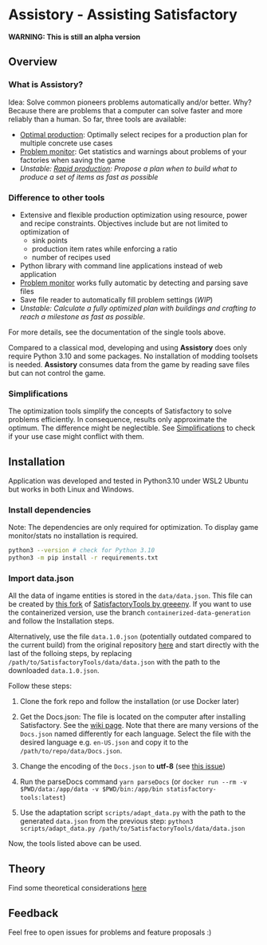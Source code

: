 # Assistory - Assisting Satisfactory
**WARNING: This is still an alpha version**

## Overview

### What is Assistory?

Idea: Solve common pioneers problems automatically and/or better. Why? Because there are problems that a computer can solve faster and more reliably than a human. So far, three tools are available:
- [Optimal production](./docs/optimal_production.md): Optimally select recipes for a production plan for multiple concrete use cases
- [Problem monitor](./docs/stats_monitor.md): Get statistics and warnings about problems of your factories when saving the game
- *Unstable: [Rapid production](./docs/rapid_production.md): Propose a plan when to build what to produce a set of items as fast as possible*

### Difference to other tools
- Extensive and flexible production optimization using resource, power and recipe constraints. Objectives include but are not limited to optimization of
    - sink points
    - production item rates while enforcing a ratio
    - number of recipes used
- Python library with command line applications instead of web application
- [Problem monitor](./docs/stats_monitor.md) works fully automatic by detecting and parsing save files
- Save file reader to automatically fill problem settings (*WIP*)
- *Unstable: Calculate a fully optimized plan with buildings and crafting to reach a milestone as fast as possible*.

For more details, see the documentation of the single tools above.


Compared to a classical mod, developing and using **Assistory** does only require Python 3.10 and some packages. No installation of modding toolsets is needed. **Assistory** consumes data from the game by reading save files but can not control the game.

### Simplifications
The optimization tools simplify the concepts of Satisfactory to solve problems efficiently. In consequence, results only approximate the optimum. The difference might be neglectible. See [Simplifications](./docs/simplifications.md) to check if your use case might conflict with them.

## Installation

Application was developed and tested in Python3.10 under WSL2 Ubuntu but works in both Linux and Windows.

### Install dependencies
Note: The dependencies are only required for optimization. To display game monitor/stats no installation is required.

```bash
python3 --version # check for Python 3.10
python3 -m pip install -r requirements.txt
```

### Import data.json
All the data of ingame entities is stored in the `data/data.json`. This file can be created by [this fork](https://github.com/MaxWinklh2908/SatisfactoryTools/tree/release-1.0) of [SatisfactoryTools by greeeny](https://github.com/greeny/SatisfactoryTools). If you want to use the containerized version, use the branch `containerized-data-generation` and follow the Installation steps.

Alternatively, use the file `data.1.0.json` (potentially outdated compared to the current build) from the original repository [here](https://github.com/greeny/SatisfactoryTools/blob/master/data/data1.0.json) and start directly with the last of the folloing steps, by replacing `/path/to/SatisfactoryTools/data/data.json` with the path to the downloaded `data.1.0.json`.

Follow these steps:

1. Clone the fork repo and follow the installation (or use Docker later)

1. Get the Docs.json: The file is located on the computer after installing Satisfactory. See the [wiki page](https://satisfactory.wiki.gg/wiki/Community_resources#Docs.json). Note that there are many versions of the `Docs.json` named differently for each language. Select the file with the desired language e.g. `en-US.json` and copy it to the `/path/to/repo/data/Docs.json`.

1. Change the encoding of the ``Docs.json`` to **utf-8** (see [this issue](https://github.com/greeny/SatisfactoryTools/issues/67))

1. Run the parseDocs command `yarn parseDocs` (or `docker run --rm -v $PWD/data:/app/data -v $PWD/bin:/app/bin statisfactory-tools:latest`)

1. Use the adaptation script `scripts/adapt_data.py` with the path to the generated `data.json` from the previous step: `python3 scripts/adapt_data.py /path/to/SatisfactoryTools/data/data.json`

Now, the tools listed above can be used.

## Theory

Find some theoretical considerations [here](./docs/theory.md)

## Feedback

Feel free to open issues for problems and feature proposals :)